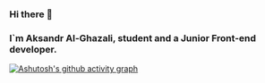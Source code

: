 ### Hi there 👋
### I`m Aksandr Al-Ghazali, student and a Junior Front-end developer.
[![Ashutosh's github activity graph](https://github-readme-activity-graph.vercel.app/graph?username=Ashutosh00710&theme=react-dark)](https://github.com/ashutosh00710/github-readme-activity-graph)
<!--
**Dragodui/Dragodui** is a ✨ _special_ ✨ repository because its `README.md` (this file) appears on your GitHub profile.

Here are some ideas to get you started:

- 🔭 I’m currently working on ...
- 🌱 I’m currently learning ...
- 👯 I’m looking to collaborate on ...
- 🤔 I’m looking for help with ...
- 💬 Ask me about ...
- 📫 How to reach me: ...
- 😄 Pronouns: ...
- ⚡ Fun fact: ...
-->
